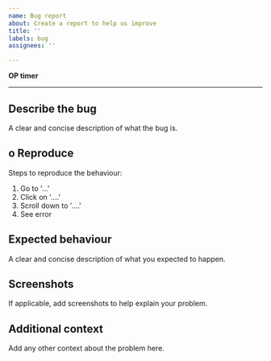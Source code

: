 ```yaml
---
name: Bug report
about: Create a report to help us improve
title: ''
labels: bug
assignees: ''

---
```


**OP timer**


---

## Describe the bug
A clear and concise description of what the bug is.

## o Reproduce
Steps to reproduce the behaviour:
1. Go to '...'
2. Click on '....'
3. Scroll down to '....'
4. See error

## Expected behaviour
A clear and concise description of what you expected to happen.

## Screenshots
If applicable, add screenshots to help explain your problem.


## Additional context
Add any other context about the problem here.
